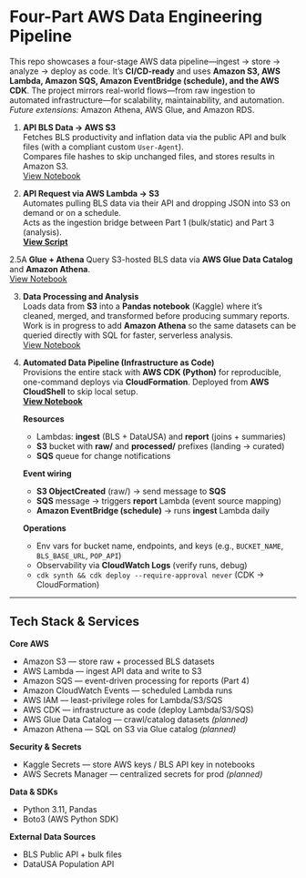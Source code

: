 # Four-Part AWS Data Engineering Pipeline
This repo showcases a four-stage AWS data pipeline—ingest → store → analyze → deploy as code. It’s **CI/CD-ready** and uses **Amazon S3, AWS Lambda, Amazon SQS, Amazon EventBridge (schedule), and the AWS CDK**. The project mirrors real-world flows—from raw ingestion to automated infrastructure—for scalability, maintainability, and automation. *Future extensions:* Amazon Athena, AWS Glue, and Amazon RDS.

1. **API BLS Data → AWS S3**  
   Fetches BLS productivity and inflation data via the public API and bulk files (with a compliant custom `User-Agent`).  
   Compares file hashes to skip unchanged files, and stores results in Amazon S3.  
   [View Notebook](s3-pipeline-bls-api-part1.ipynb)

2. **API Request via AWS Lambda → S3**  
   Automates pulling BLS data via their API and dropping JSON into S3 on demand or on a schedule.  
   Acts as the ingestion bridge between Part 1 (bulk/static) and Part 3 (analysis).  
   **[View Script](https://github.com/ScottySchmidt/AWS_DataEngineer_API/blob/main/lambda_bls_api_part2.py)**

 2.5A **Glue + Athena**
     Query S3-hosted BLS data via **AWS Glue Data Catalog** and **Amazon Athena**.  
     [View Notebook](glue-athena-part2-5a.ipynb)

3. **Data Processing and Analysis**  
   Loads data from **S3** into a **Pandas notebook** (Kaggle) where it’s cleaned, merged, and transformed before producing summary reports.  
   Work is in progress to add **Amazon Athena** so the same datasets can be queried directly with SQL for faster, serverless analysis.  
   [View Notebook](aws-data-pipeline-warehouse-part3.ipynb)


4. **Automated Data Pipeline (Infrastructure as Code)**  
   Provisions the entire stack with **AWS CDK (Python)** for reproducible, one-command deploys via **CloudFormation**. Deployed from **AWS CloudShell** to skip local setup.  
   **[View Notebook](https://github.com/ScottySchmidt/AWS_DataEngineer_API/blob/main/iac-cloudshell-cdk-part4.ipynb)**

   **Resources**
   - Lambdas: **ingest** (BLS + DataUSA) and **report** (joins + summaries)
   - **S3** bucket with **raw/** and **processed/** prefixes (landing → curated)
   - **SQS** queue for change notifications

   **Event wiring**
   - **S3 ObjectCreated** (raw/) → send message to **SQS**
   - **SQS** message → triggers **report** Lambda (event source mapping)
   - **Amazon EventBridge (schedule)** → runs **ingest** Lambda daily

   **Operations**
   - Env vars for bucket name, endpoints, and keys (e.g., `BUCKET_NAME`, `BLS_BASE_URL`, `POP_API`)
   - Observability via **CloudWatch Logs** (verify runs, debug)
   - `cdk synth && cdk deploy --require-approval never` (CDK → CloudFormation)


---
## Tech Stack & Services

**Core AWS**
- Amazon S3 — store raw + processed BLS datasets
- AWS Lambda — ingest API data and write to S3
- Amazon SQS — event-driven processing for reports (Part 4)
- Amazon CloudWatch Events — scheduled Lambda runs
- AWS IAM — least-privilege roles for Lambda/S3/SQS
- AWS CDK — infrastructure as code (deploy Lambda/S3/SQS)
- AWS Glue Data Catalog — crawl/catalog datasets *(planned)*
- Amazon Athena — SQL on S3 via Glue catalog *(planned)*

**Security & Secrets**
- Kaggle Secrets — store AWS keys / BLS API key in notebooks
- AWS Secrets Manager — centralized secrets for prod *(planned)*

**Data & SDKs**
- Python 3.11, Pandas
- Boto3 (AWS Python SDK)

**External Data Sources**
- BLS Public API + bulk files
- DataUSA Population API
